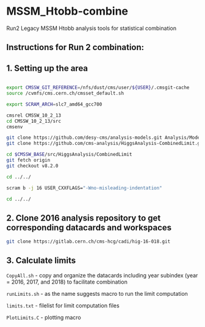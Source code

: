 #  MSSM_Htobb-combine

Run2 Legacy MSSM Htobb analysis tools for statistical combination

## Instructions for Run 2 combination:

## 1. Setting up the area

```bash

export CMSSW_GIT_REFERENCE=/nfs/dust/cms/user/${USER}/.cmsgit-cache
source /cvmfs/cms.cern.ch/cmsset_default.sh

export SCRAM_ARCH=slc7_amd64_gcc700

cmsrel CMSSW_10_2_13
cd CMSSW_10_2_13/src
cmsenv

git clone https://github.com/desy-cms/analysis-models.git Analysis/Models
git clone https://github.com/cms-analysis/HiggsAnalysis-CombinedLimit.git HiggsAnalysis/CombinedLimit

cd $CMSSW_BASE/src/HiggsAnalysis/CombinedLimit
git fetch origin
git checkout v8.2.0

cd ../../

scram b -j 16 USER_CXXFLAGS="-Wno-misleading-indentation"

cd ../../

```


## 2. Clone 2016 analysis repository to get corresponding datacards and workspaces


```bash
git clone https://gitlab.cern.ch/cms-hcg/cadi/hig-16-018.git
```


## 3. Calculate limits

`CopyAll.sh` - copy and organize the datacards including year subindex (year = 2016, 2017, and 2018) to facilitate combination

`runLimits.sh` - as the name suggests macro to run the limit computation

`limits.txt` - filelist for limit computation files

`PlotLimits.C` - plotting macro 

